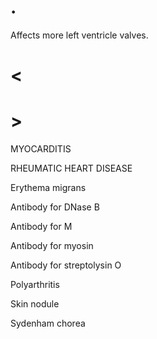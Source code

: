 # .

Affects more left ventricle valves.

# <

# >

MYOCARDITIS

RHEUMATIC HEART DISEASE

Erythema migrans

Antibody for DNase B

Antibody for M

Antibody for myosin

Antibody for streptolysin O

Polyarthritis

Skin nodule

Sydenham chorea

